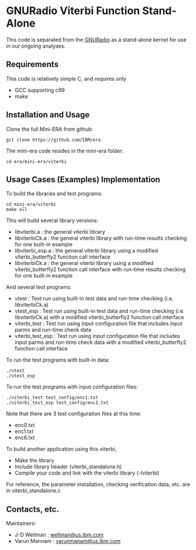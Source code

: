# GNURadio Viterbi Function Stand-Alone

This code is separated from the <a href="https://github.com/gnuradio/gnuradio">GNURadio</a> as a stand-alone kernel for use in our ongoing analyses.

## Requirements

This code is relatively simple C, and requires only 

 - GCC supporting c99 
 - make 

## Installation and Usage

Clone the full Mini-ERA from github:

```
git clone https://github.com/IBM/era
```

The mini-era code resides in the mini-era folder:
```
cd era/mini-era/viterbi
```

## Usage Cases (Examples) Implementation

To build the libraries and test programs:
```
cd mini-era/viterbi
make all
```

This will build several library versions:
 - libviterbi.a : the general viterbi library 
 - libviterbiCk.a : the general viterbi library with run-time results checking for one built-in example
 - libviterbi_esp.a : the general viterbi library using a modified viterbi_butterfly2 function call interface
 - libviterbiCk.a : the general viterbi library using a modified viterbi_butterfly2 function call interface with run-time results checking for one built-in example

And several test programs:
 - vtest : Test run using built-in test data and run-time checking (i.e. libviterbiCk.a)
 - vtest_esp : Test run using built-in test data and run-time checking (i.e. libviterbiCk.a) with a modified viterbi_butterfly2 function call interface 
 - viterbi_test : Test run using input configuration file that includes input parms and run-time check data
 - viterbi_test_esp : Test run using input configuration file that includes input parms and run-time check data with a modified viterbi_butterfly2 function call interface 

To run the test programs with built-in data:
```
./vtest
./vtest_esp
```
To run the test programs with input configuration files:
```
./viterbi_test test_config/enc1.txt
./viterbi_test_esp test_config/enc1.txt
```
Note that there are 3 test configuration files at this time:
 - enc0.txt
 - enc1.txt
 - enc6.txt


To build another application using this viterbi, 
 - Make the library
 - Include library header (viterbi_standalone.h)
 - Compile your code and link with the viterbi library (-lviterbi)


For reference, the parameter installation, checking verification data, etc. are in viterbi_standalone.c

## Contacts, etc.

Maintainers: 
 - J-D Wellman : wellman@us.ibm.com
 - Varun Mannam : varunmanam@us.ibm.com

